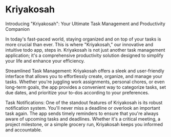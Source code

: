# Kriyakosah

Introducing "Kriyakosah": Your Ultimate Task Management and Productivity Companion

In today's fast-paced world, staying organized and on top of your tasks is more crucial than ever.
This is where "Kriyakosah," our innovative and intuitive todo app, 
steps in. Kriyakosah is not just another task management application;
it's a comprehensive productivity solution designed to simplify your life and enhance your efficiency.

Streamlined Task Management:
Kriyakosah offers a sleek and user-friendly interface that allows you to effortlessly create, organize, and manage your tasks.
Whether you're juggling work assignments, personal chores, or even long-term goals, 
the app provides a convenient way to categorize tasks, set due dates, and prioritize your to-dos according to your preferences.

Task Notifications:
One of the standout features of Kriyakosah is its robust notification system.
You'll never miss a deadline or overlook an important task again.
The app sends timely reminders to ensure that you're always aware of upcoming tasks and deadlines. 
Whether it's a critical meeting, a project milestone, or a simple grocery run, Kriyakosah keeps you informed and accountable.

